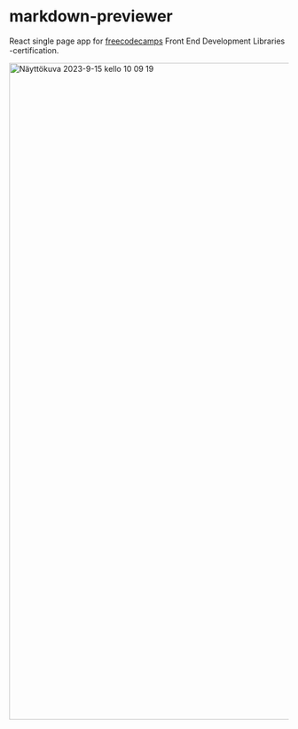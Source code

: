 # markdown-previewer

React single page app for [freecodecamps](freecodecamp.org) Front End Development Libraries -certification. 

<img width="1182" alt="Näyttökuva 2023-9-15 kello 10 09 19" src="https://github.com/Jeppuu/markdown-previewer/assets/79971980/8211981e-5eb6-4f04-bc68-ddd772372efa">
